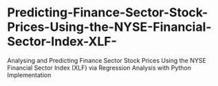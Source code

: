 # Predicting-Finance-Sector-Stock-Prices-Using-the-NYSE-Financial-Sector-Index-XLF-
Analysing and Predicting Finance Sector Stock Prices Using the NYSE Financial Sector Index (XLF) via Regression Analysis with Python Implementation
